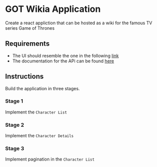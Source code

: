 # GOT Wikia Application

Create a react appliction that can be hosted as a wiki for the famous TV series Game of Thrones

## Requirements

- The UI should resemble the one in the following [link](https://thronesapi.com/)
- The documentation for the APi can be found [here](https://thronesapi.com/swagger/index.html?urls.primaryName=Game%20of%20Thrones%20API%20v2)

## Instructions

Build the application in three stages.

### Stage 1

Implement the `Character List`

### Stage 2

Implement the `Character Details`

### Stage 3

Implement pagination in the `Character List`